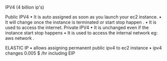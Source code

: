 IPV4 (4 billion ip's)

Public IPV4 
	•  It is auto assigned as soon as you launch your ec2 instance.
	•  It will change once the instance is terminated or start stop happen .
	•  It is used to access the internet.
Private IPV4 
	•  It is unchanged even if the instance start stop happens
	•  It is used to access the internal network eg: aws network .

ELASTIC IP 
	•  allows assigning permanent public ipv4 to ec2 instance
	•  ipv4 changes 0.005 $ /hr including EIP 

